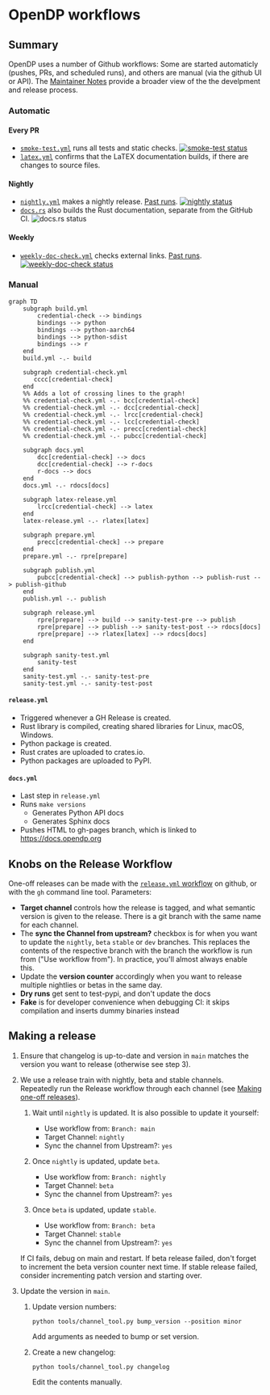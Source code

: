 # OpenDP workflows

## Summary

OpenDP uses a number of Github workflows: Some are started automaticly
(pushes, PRs, and scheduled runs), and others are manual (via the github UI or API).
The [Maintainer Notes](https://docs.opendp.org/en/stable/contributor/maintainer-notes.html)
provide a broader view of the the develpment and release process.

### Automatic

#### Every PR

- [`smoke-test.yml`](smoke-test.yml) runs all tests and static checks. [![smoke-test status](https://github.com/opendp/opendp/actions/workflows/smoke-test.yml/badge.svg)](https://github.com/opendp/opendp/actions/workflows/smoke-test.yml?query=branch%3Amain)
- [`latex.yml`](latex.yml) confirms that the LaTEX documentation builds, if there are changes to source files.

#### Nightly

- [`nightly.yml`](nightly.yml) makes a nightly release. [Past runs](https://github.com/opendp/opendp/actions/workflows/nightly.yml). [![nightly status](https://github.com/opendp/opendp/actions/workflows/nightly.yml/badge.svg)](https://github.com/opendp/opendp/actions/workflows/nightly.yml?query=branch%3Amain)
- [`docs.rs`](https://docs.rs/crate/opendp/latest) also builds the Rust documentation, separate from the GitHub CI. ![docs.rs status](https://img.shields.io/docsrs/opendp?label=docs.rs)

#### Weekly

- [`weekly-doc-check.yml`](weekly-doc-check.yml) checks external links. [Past runs](https://github.com/opendp/opendp/actions/workflows/weekly-doc-check.yml). [![weekly-doc-check status](https://github.com/opendp/opendp/actions/workflows/weekly-doc-check.yml/badge.svg)](https://github.com/opendp/opendp/actions/workflows/weekly-doc-check.yml?query=branch%3Amain)

### Manual

```mermaid
graph TD
    subgraph build.yml
        credential-check --> bindings
        bindings --> python
        bindings --> python-aarch64
        bindings --> python-sdist
        bindings --> r
    end
    build.yml -.- build

    subgraph credential-check.yml
       cccc[credential-check]
    end
    %% Adds a lot of crossing lines to the graph!
    %% credential-check.yml -.- bcc[credential-check]
    %% credential-check.yml -.- dcc[credential-check]
    %% credential-check.yml -.- lrcc[credential-check]
    %% credential-check.yml -.- lcc[credential-check]
    %% credential-check.yml -.- precc[credential-check]
    %% credential-check.yml -.- pubcc[credential-check]

    subgraph docs.yml
        dcc[credential-check] --> docs
        dcc[credential-check] --> r-docs
        r-docs --> docs
    end
    docs.yml -.- rdocs[docs]

    subgraph latex-release.yml
        lrcc[credential-check] --> latex
    end
    latex-release.yml -.- rlatex[latex]

    subgraph prepare.yml
        precc[credential-check] --> prepare
    end
    prepare.yml -.- rpre[prepare]

    subgraph publish.yml
        pubcc[credential-check] --> publish-python --> publish-rust --> publish-github
    end
    publish.yml -.- publish

    subgraph release.yml
        rpre[prepare] --> build --> sanity-test-pre --> publish
        rpre[prepare] --> publish --> sanity-test-post --> rdocs[docs]
        rpre[prepare] --> rlatex[latex] --> rdocs[docs]
    end

    subgraph sanity-test.yml
        sanity-test
    end
    sanity-test.yml -.- sanity-test-pre
    sanity-test.yml -.- sanity-test-post
```

#### `release.yml`

- Triggered whenever a GH Release is created.
- Rust library is compiled, creating shared libraries for Linux, macOS, Windows.
- Python package is created.
- Rust crates are uploaded to crates.io.
- Python packages are uploaded to PyPI.

#### `docs.yml`

- Last step in `release.yml`
- Runs `make versions`
  - Generates Python API docs
  - Generates Sphinx docs
- Pushes HTML to gh-pages branch, which is linked to https://docs.opendp.org


## Knobs on the Release Workflow

One-off releases can be made with the
[`release.yml` workflow](https://github.com/opendp/opendp/actions/workflows/release.yml)
on github, or with the `gh` command line tool. Parameters:

- **Target channel** controls how the release is tagged, and what semantic version is given to the release. There is a git branch with the same name for each channel.
- The **sync the Channel from upstream?** checkbox is for when you want to update the `nightly`, `beta` `stable` or `dev` branches. This replaces the contents of the respective branch with the branch the workflow is run from ("Use workflow from"). In practice, you'll almost always enable this.
- Update the **version counter** accordingly when you want to release multiple nightlies or betas in the same day.
- **Dry runs** get sent to test-pypi, and don't update the docs
- **Fake** is for developer convenience when debugging CI: it skips compilation and inserts dummy binaries instead

## Making a release

1. Ensure that changelog is up-to-date and version in `main` matches the version you want to release (otherwise see step 3).

2. We use a release train with nightly, beta and stable channels. Repeatedly run the Release workflow through each channel (see [Making one-off releases](#Making-one-off-releases)).

    1. Wait until `nightly` is updated. It is also possible to update it yourself:
        * Use workflow from: `Branch: main`
        * Target Channel: `nightly`
        * Sync the channel from Upstream?: `yes`

    2. Once `nightly` is updated, update `beta`.
        * Use workflow from: `Branch: nightly`
        * Target Channel: `beta`
        * Sync the channel from Upstream?: `yes`

    3. Once `beta` is updated, update `stable`.
        * Use workflow from: `Branch: beta`
        * Target Channel: `stable`
        * Sync the channel from Upstream?: `yes`

    If CI fails, debug on main and restart.
    If beta release failed, don't forget to increment the beta version counter next time.
    If stable release failed, consider incrementing patch version and starting over.

1. Update the version in `main`.

    1. Update version numbers:

        ```shell
        python tools/channel_tool.py bump_version --position minor
        ```
        Add arguments as needed to bump or set version.

    2. Create a new changelog:
        
        ```shell
        python tools/channel_tool.py changelog
        ```
        Edit the contents manually.
